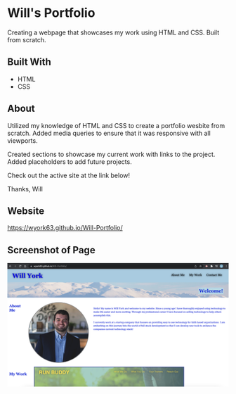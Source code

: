 # Will's Portfolio
Creating a webpage that showcases my work using HTML and CSS. Built from scratch.

## Built With
- HTML
- CSS

## About
Utilized my knowledge of HTML and CSS to create a portfolio wesbite from scratch. Added media queries to ensure that it was responsive with all viewports. 

Created sections to showcase my current work with links to the project. Added placeholders to add future projects. 

Check out the active site at the link below! 

Thanks,
Will


## Website
https://wyork63.github.io/Will-Portfolio/

## Screenshot of Page
![screenshot of deployed page](/assets/images/Deployed-screenshot.png)



